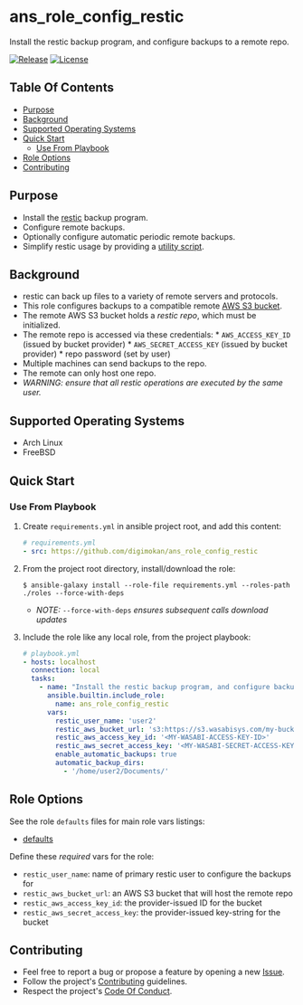 # ans_role_config_restic

Install the restic backup program, and configure backups to a remote repo.

[![Release](https://img.shields.io/github/release/digimokan/ans_role_config_restic.svg?label=release)](https://github.com/digimokan/ans_role_config_restic/releases/latest "Latest Release Notes")
[![License](https://img.shields.io/badge/license-MIT-blue.svg?label=license)](LICENSE.md "Project License")

## Table Of Contents

* [Purpose](#purpose)
* [Background](#background)
* [Supported Operating Systems](#supported-operating-systems)
* [Quick Start](#quick-start)
    * [Use From Playbook](#use-from-playbook)
* [Role Options](#role-options)
* [Contributing](#contributing)

## Purpose

* Install the [restic](https://restic.readthedocs.io/en/latest/index.html)
  backup program.
* Configure remote backups.
* Optionally configure automatic periodic remote backups.
* Simplify restic usage by providing a [utility script](../templates/do_restic.j2).

## Background

* restic can back up files to a variety of remote servers and protocols.
* This role configures backups to a compatible remote
  [AWS S3 bucket](https://restic.readthedocs.io/en/latest/030_preparing_a_new_repo.html#amazon-s3).
* The remote AWS S3 bucket holds a _restic repo_, which must be initialized.
* The remote repo is accessed via these credentials:
      * `AWS_ACCESS_KEY_ID` (issued by bucket provider)
      * `AWS_SECRET_ACCESS_KEY` (issued by bucket provider)
      * repo password (set by user)
* Multiple machines can send backups to the repo.
* The remote can only host one repo.
* _WARNING: ensure that all restic operations are executed by the same user._

## Supported Operating Systems

* Arch Linux
* FreeBSD

## Quick Start

### Use From Playbook

1. Create `requirements.yml` in ansible project root, and add this content:

   ```yaml
   # requirements.yml
   - src: https://github.com/digimokan/ans_role_config_restic
   ```

2. From the project root directory, install/download the role:

   ```shell
   $ ansible-galaxy install --role-file requirements.yml --roles-path ./roles --force-with-deps
   ```

   * _NOTE:_ `--force-with-deps` _ensures subsequent calls download updates_

3. Include the role like any local role, from the project playbook:

   ```yaml
   # playbook.yml
   - hosts: localhost
     connection: local
     tasks:
       - name: "Install the restic backup program, and configure backups to a remote repo"
         ansible.builtin.include_role:
           name: ans_role_config_restic
         vars:
           restic_user_name: 'user2'
           restic_aws_bucket_url: 's3:https://s3.wasabisys.com/my-bucket-name'
           restic_aws_access_key_id: '<MY-WASABI-ACCESS-KEY-ID>'
           restic_aws_secret_access_key: '<MY-WASABI-SECRET-ACCESS-KEY>'
           enable_automatic_backups: true
           automatic_backup_dirs:
             - '/home/user2/Documents/'

   ```

## Role Options

See the role `defaults` files for main role vars listings:

  * [defaults](../defaults/main/)

Define these _required_ vars for the role:

  * `restic_user_name`: name of primary restic user to configure the backups for
  * `restic_aws_bucket_url`: an AWS S3 bucket that will host the remote repo
  * `restic_aws_access_key_id`: the provider-issued ID for the bucket
  * `restic_aws_secret_access_key`: the provider-issued key-string for the bucket

## Contributing

* Feel free to report a bug or propose a feature by opening a new
  [Issue](https://github.com/digimokan/ans_role_config_restic/issues).
* Follow the project's [Contributing](CONTRIBUTING.md) guidelines.
* Respect the project's [Code Of Conduct](CODE_OF_CONDUCT.md).

